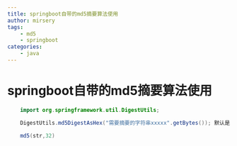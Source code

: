 ```yaml
---
title: springboot自带的md5摘要算法使用
author: mirsery
tags: 
    - md5
    - springboot
categories: 
    - java  
---
```



# springboot自带的md5摘要算法使用

```java
    import org.springframework.util.DigestUtils;

    DigestUtils.md5DigestAsHex("需要摘要的字符串xxxxx".getBytes()); 默认是采用的32位的md5信息摘要算法

    md5(str,32)

```
